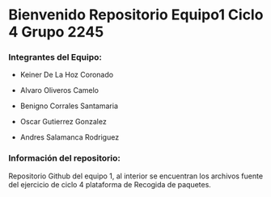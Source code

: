 # Bienvenido Repositorio Equipo1 Ciclo 4 Grupo 2245
### Integrantes del Equipo: 
- Keiner De La Hoz Coronado

- Alvaro Oliveros Camelo

- Benigno Corrales Santamaria

- Oscar Gutierrez Gonzalez

- Andres Salamanca Rodriguez

### Información del repositorio:
Repositorio Github del equipo 1, al interior se encuentran los archivos fuente del ejercicio de ciclo 4 plataforma de Recogida de paquetes.
